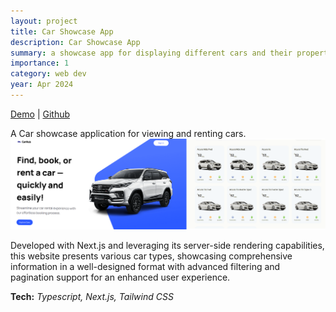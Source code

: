 ```yaml
---
layout: project
title: Car Showcase App
description: Car Showcase App
summary: a showcase app for displaying different cars and their properties.
importance: 1
category: web dev
year: Apr 2024
---
```


<div class="center">
  <a class="tech-link" target="_blank" rel="noopener noreferrer" href="https://car-showcase-delta-nine.vercel.app/">Demo</a> |
  <a class="tech-link" target="_blank" rel="noopener noreferrer" href="https://github.com/LabibZ/car-showcase">Github</a>
</div>

A Car showcase application for viewing and renting cars.
![Main](/assets/img/car.png)

Developed with Next.js and leveraging its server-side rendering capabilities, this website presents various car types,
showcasing comprehensive information in a well-designed format with advanced filtering and pagination support for an enhanced user experience.

**Tech:** _Typescript, Next.js, Tailwind CSS_
